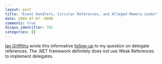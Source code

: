 ```yaml
---
layout: post
title: "Event Handlers, Circular References, and Alleged Memory Leaks"
date: 2004-07-07 -0800
comments: true
disqus_identifier: 781
categories: []
---
```

[Ian Griffiths](http://www.interact-sw.co.uk/) wrote this informative
[follow-up](http://www.interact-sw.co.uk/iangblog/2004/07/07/circulareventrefs)
to my question on delegate references. The .NET framework definitely
does not use Weak References to implement delegates.

